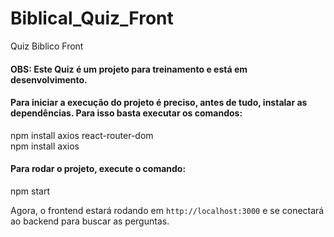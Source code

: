 # Biblical_Quiz_Front
Quiz Biblico Front

#### OBS: Este Quiz é um projeto para treinamento e está em desenvolvimento.


#### Para iniciar a execução do projeto é preciso, antes de tudo, instalar as dependências. Para isso basta executar os comandos:

npm install axios react-router-dom<br/>
npm install axios


#### Para rodar o projeto, execute o comando:

npm start

Agora, o frontend estará rodando em `http://localhost:3000` e se conectará ao backend para buscar as perguntas.<br/>

